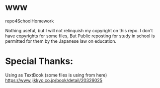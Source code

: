 # www
repo4SchoolHomework

Nothing useful, but I will not relinquish my copyright on this repo.
I don't have copyrights for some files, But Public reposting for study in school is permitted for them by the Japanese law on education.

# Special Thanks:
Using as TextBook (some files is using from here)
https://www.jikkyo.co.jp/book/detail/20326025
